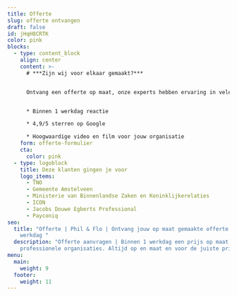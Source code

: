 ```yaml
---
title: Offerte
slug: offerte ontvangen
draft: false
id: jHqH8CRTK
color: pink
blocks:
  - type: content_block
    align: center
    content: >-
      # ***Zijn wij voor elkaar gemaakt?***


      Ontvang een offerte op maat, onze experts hebben ervaring in vele branches en weten waar je behoefte ligt.


      * Binnen 1 werkdag reactie

      * 4,9/5 sterren op Google

      * Hoogwaardige video en film voor jouw organisatie
    form: offerte-formulier
    cta:
      color: pink
  - type: logoblock
    title: Deze klanten gingen je voor
    logo_items:
      - TNO
      - Gemeente Amstelveen
      - Ministerie van Binnenlandse Zaken en Koninklijkerelaties
      - ICON
      - Jacobs Douwe Egberts Professional
      - Payconiq
seo:
  title: "Offerte | Phil & Flo | Ontvang jouw op maat gemaakte offerte binnen een
    werkdag "
  description: "Offerte aanvragen | Binnen 1 werkdag een prijs op maat voor
    professionele organisaties. Altijd op en maat en voor de juiste prijs. "
menu:
  main:
    weight: 9
  footer:
    weight: 11
---
```

